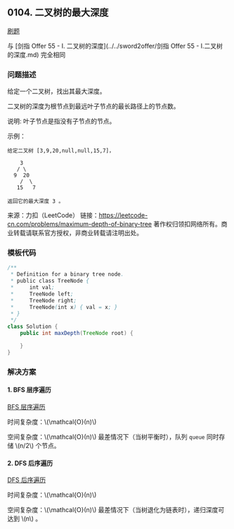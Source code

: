 <script src="https://cdn.bootcss.com/mathjax/2.7.7/MathJax.js?config=TeX-AMS-MML_HTMLorMML"></script>

## 0104. 二叉树的最大深度

[刷题](qu0104/solu/Solution.java)

与 [剑指 Offer 55 - I. 二叉树的深度](../../sword2offer/剑指 Offer 55 - I.二叉树的深度.md) 完全相同

### 问题描述

给定一个二叉树，找出其最大深度。

二叉树的深度为根节点到最远叶子节点的最长路径上的节点数。

说明: 叶子节点是指没有子节点的节点。

示例：

```
给定二叉树 [3,9,20,null,null,15,7]，

    3
   / \
  9  20
    /  \
   15   7

返回它的最大深度 3 。
```

来源：力扣（LeetCode）
链接：https://leetcode-cn.com/problems/maximum-depth-of-binary-tree
著作权归领扣网络所有。商业转载请联系官方授权，非商业转载请注明出处。

### 模板代码

``` java
/**
 * Definition for a binary tree node.
 * public class TreeNode {
 *     int val;
 *     TreeNode left;
 *     TreeNode right;
 *     TreeNode(int x) { val = x; }
 * }
 */
class Solution {
    public int maxDepth(TreeNode root) {

    }
}
```

### 解决方案

#### 1. BFS 层序遍历

[BFS 层序遍历](qu0104/solu1/Solution.java)

时间复杂度：\\(\mathcal{O}(n)\\)

空间复杂度：\\(\mathcal{O}(n)\\) 最差情况下（当树平衡时），队列 `queue` 同时存储 \\(n/2\\) 个节点。

#### 2. DFS 后序遍历

[DFS 后序遍历](qu0104/solu2/Solution.java)

时间复杂度：\\(\mathcal{O}(n)\\)

空间复杂度：\\(\mathcal{O}(n)\\) 最差情况下（当树退化为链表时），递归深度可达到 \\(n\\) 。
